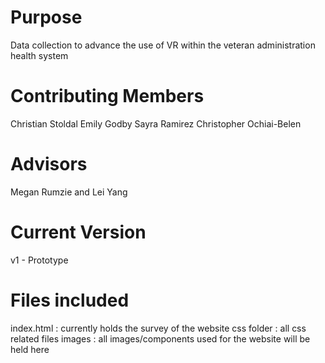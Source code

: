 # Purpose 
Data collection to advance the use of VR within the veteran administration health system

# Contributing Members 
Christian Stoldal
Emily Godby
Sayra Ramirez
Christopher Ochiai-Belen

# Advisors
Megan Rumzie and Lei Yang

# Current Version
v1 - Prototype

# Files included 
index.html : currently holds the survey of the website
css folder : all css related files
images : all images/components used for the website will be held here

